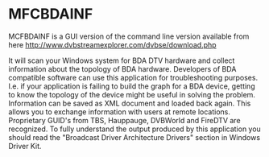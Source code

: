 # MFCBDAINF

MCFBDAINF is a GUI version of the command line version available from here http://www.dvbstreamexplorer.com/dvbse/download.php

It will scan your Windows system for BDA DTV hardware and collect information about the topology of BDA hardware. Developers of BDA compatible software can use this application for troubleshooting purposes. I.e. if your application is failing to build the graph for a BDA device, getting to know the topology of the device might be useful in solving the problem. Information can be saved as XML document and loaded back again. This allows you to exchange information with users at remote locations. Proprietary GUID's from TBS, Hauppauge, DVBWorld and FireDTV are recognized.
To fully understand the output produced by this application you should read the "Broadcast Driver Architecture Drivers" section in Windows Driver Kit.
